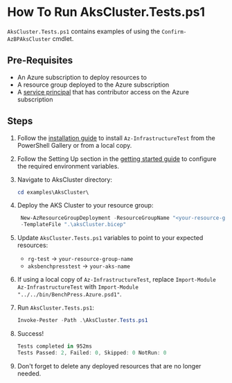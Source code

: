 # How To Run AksCluster.Tests.ps1

`AksCluster.Tests.ps1` contains examples of using the `Confirm-AzBPAksCluster` cmdlet.

## Pre-Requisites

- An Azure subscription to deploy resources to
- A resource group deployed to the Azure subscription
- A [service principal](https://learn.microsoft.com/en-us/cli/azurecreate-an-azure-service-principal-azure-cli#password-based-authentication)
that has contributor access on the Azure subscription

## Steps

1. Follow the [installation guide](../../docs/installation.md) to install `Az-InfrastructureTest` from the PowerShell
Gallery or from a local copy.
1. Follow the Setting Up section in the [getting started guide](../../docs/getting_started.md) to configure the
required environment variables.
1. Navigate to AksCluster directory:

   ```Powershell
   cd examples\AksCluster\
   ```

1. Deploy the AKS Cluster to your resource group:

   ```Powershell
    New-AzResourceGroupDeployment -ResourceGroupName "<your-resource-group-name>"`
    -TemplateFile ".\aksCluster.bicep"
   ```

1. Update `AksCluster.Tests.ps1` variables to point to your expected resources:

   - `rg-test` -> `your-resource-group-name`
   - `aksbenchpresstest` -> `your-aks-name`

1. If using a local copy of `Az-InfrastructureTest`, replace `Import-Module Az-InfrastructureTest` with
`Import-Module "../../bin/BenchPress.Azure.psd1"`.

1. Run `AksCluster.Tests.ps1`:

   ```Powershell
   Invoke-Pester -Path .\AksCluster.Tests.ps1
   ```

1. Success!

   ```Powershell
   Tests completed in 952ms
   Tests Passed: 2, Failed: 0, Skipped: 0 NotRun: 0
   ```

1. Don't forget to delete any deployed resources that are no longer needed.
